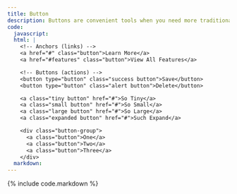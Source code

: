 ```yaml
---
title: Button
description: Buttons are convenient tools when you need more traditional actions. To that end, Foundation has many easy to use button styles that you can customize or override to fit your needs.
code:
  javascript:
  html: |
    <!-- Anchors (links) -->
    <a href="#" class="button">Learn More</a>
    <a href="#features" class="button">View All Features</a>

    <!-- Buttons (actions) -->
    <button type="button" class="success button">Save</button>
    <button type="button" class="alert button">Delete</button>

    <a class="tiny button" href="#">So Tiny</a>
    <a class="small button" href="#">So Small</a>
    <a class="large button" href="#">So Large</a>
    <a class="expanded button" href="#">Such Expand</a>

    <div class="button-group">
      <a class="button">One</a>
      <a class="button">Two</a>
      <a class="button">Three</a>
    </div>
  markdown:
---
```

{% include code.markdown %}
